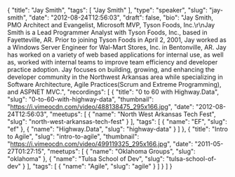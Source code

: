 {
  "title": "Jay Smith",
  "tags": [
    "Jay Smith"
  ],
  "type": "speaker",
  "slug": "jay-smith",
  "date": "2012-08-24T12:56:03",
  "draft": false,
  "bio": "Jay Smith, PMO Architect and Evangelist, Microsoft MVP, Tyson Foods, Inc.\r\nJay Smith is a Lead Programmer Analyst with Tyson Foods, Inc., based in Fayetteville, AR. Prior to joining Tyson Foods in April 2, 2001, Jay worked as a Windows Server Engineer for Wal-Mart Stores, Inc. in Bentonville, AR. Jay has worked on a variety of web based applications for internal use, as well as, worked with internal teams to improve team efficiency and developer practice adoption. Jay focuses on building, growing, and enhancing the developer community in the Northwest Arkansas area while specializing in Software Architecture, Agile Practices(Scrum and Extreme Programming), and ASPNET MVC.",
  "recordings": [
    {
      "title": "0 to 60 with Highway.Data",
      "slug": "0-to-60-with-highway-data",
      "thumbnail": "https://i.vimeocdn.com/video/488138475_295x166.jpg",
      "date": "2012-08-24T12:56:03",
      "meetups": [
        {
          "name": "North West Arkansas Tech Fest",
          "slug": "north-west-arkansas-tech-fest"
        }
      ],
      "tags": [
        {
          "name": "EF",
          "slug": "ef"
        },
        {
          "name": "Highway.Data",
          "slug": "highway-data"
        }
      ]
    },
    {
      "title": "Intro to Agile",
      "slug": "intro-to-agile",
      "thumbnail": "https://i.vimeocdn.com/video/499119325_295x166.jpg",
      "date": "2011-05-27T01:27:15",
      "meetups": [
        {
          "name": "Oklahoma Groups",
          "slug": "oklahoma"
        },
        {
          "name": "Tulsa School of Dev",
          "slug": "tulsa-school-of-dev"
        }
      ],
      "tags": [
        {
          "name": "Agile",
          "slug": "agile"
        }
      ]
    }
  ]
}